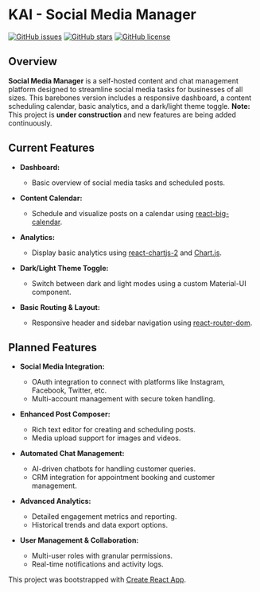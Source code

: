 # KAI - Social Media Manager

[![GitHub issues](https://img.shields.io/github/issues/yourusername/your-repo-name)](https://github.com/yourusername/your-repo-name/issues)
[![GitHub stars](https://img.shields.io/github/stars/yourusername/your-repo-name)](https://github.com/yourusername/your-repo-name/stargazers)
[![GitHub license](https://img.shields.io/github/license/yourusername/your-repo-name)](LICENSE)

## Overview

**Social Media Manager** is a self-hosted content and chat management platform designed to streamline social media tasks for businesses of all sizes. This barebones version includes a responsive dashboard, a content scheduling calendar, basic analytics, and a dark/light theme toggle. **Note:** This project is **under construction** and new features are being added continuously.

## Current Features

- **Dashboard:**  
  - Basic overview of social media tasks and scheduled posts.
  
- **Content Calendar:**  
  - Schedule and visualize posts on a calendar using [react-big-calendar](https://github.com/jquense/react-big-calendar).

- **Analytics:**  
  - Display basic analytics using [react-chartjs-2](https://github.com/reactchartjs/react-chartjs-2) and [Chart.js](https://www.chartjs.org/).

- **Dark/Light Theme Toggle:**  
  - Switch between dark and light modes using a custom Material-UI component.

- **Basic Routing & Layout:**  
  - Responsive header and sidebar navigation using [react-router-dom](https://reactrouter.com/).

## Planned Features

- **Social Media Integration:**  
  - OAuth integration to connect with platforms like Instagram, Facebook, Twitter, etc.
  - Multi-account management with secure token handling.

- **Enhanced Post Composer:**  
  - Rich text editor for creating and scheduling posts.
  - Media upload support for images and videos.

- **Automated Chat Management:**  
  - AI-driven chatbots for handling customer queries.
  - CRM integration for appointment booking and customer management.

- **Advanced Analytics:**  
  - Detailed engagement metrics and reporting.
  - Historical trends and data export options.

- **User Management & Collaboration:**  
  - Multi-user roles with granular permissions.
  - Real-time notifications and activity logs.

This project was bootstrapped with [Create React App](https://github.com/facebook/create-react-app).
